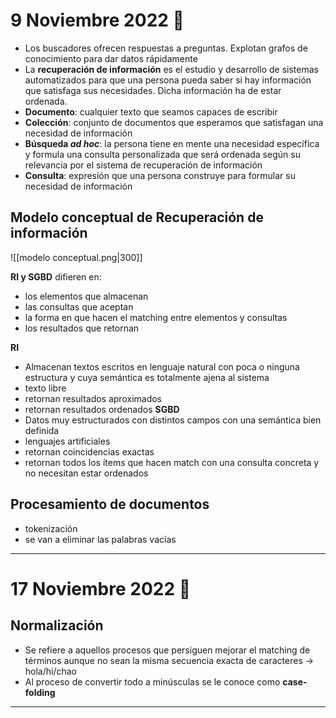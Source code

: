 # 9 Noviembre 2022 🍄

- Los buscadores ofrecen respuestas a preguntas. Explotan grafos de conocimiento para dar datos rápidamente
- La **recuperación de información** es el estudio y desarrollo de sistemas automatizados para que una persona pueda saber si hay información que satisfaga sus necesidades. Dicha información ha de estar ordenada.
- **Documento**: cualquier texto que seamos capaces de escribir
- **Colección**: conjunto de documentos que esperamos que satisfagan una necesidad de información
- **Búsqueda *ad hoc***: la persona tiene en mente una necesidad específica y formula una consulta personalizada que será ordenada según su relevancia por el sistema de recuperación de información
- **Consulta**: expresión que una persona construye para formular su necesidad de información

## Modelo conceptual de Recuperación de información
![[modelo conceptual.png|300]]

**RI y SGBD** difieren en:
- los elementos que almacenan
- las consultas que aceptan
- la forma en que hacen el matching entre elementos y consultas
- los resultados que retornan

**RI**
- Almacenan textos escritos en lenguaje natural con poca o ninguna estructura y cuya semántica es totalmente ajena al sistema
- texto libre
- retornan resultados aproximados
- retornan resultados ordenados
**SGBD**
- Datos muy estructurados con distintos campos con una semántica bien definida
- lenguajes artificiales
- retornan coincidencias exactas
- retornan todos los ítems que hacen match con una consulta concreta y no necesitan estar ordenados

## Procesamiento de documentos
- tokenización
- se van a eliminar las palabras vacías

---
# 17 Noviembre 2022 🦾

## Normalización
- Se refiere a aquellos procesos que persiguen mejorar el matching de términos aunque no sean la misma secuencia exacta de caracteres -> hola/hi/chao
- Al proceso de convertir todo a minúsculas se le conoce como **case-folding**

---